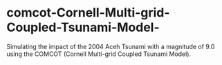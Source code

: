 # comcot-Cornell-Multi-grid-Coupled-Tsunami-Model-
Simulating the impact of the 2004 Aceh Tsunami with a magnitude of 9.0 using the COMCOT (Cornell Multi-grid Coupled Tsunami Model).
